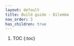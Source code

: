 ```yaml
---
layout: default
title: Build guide - Dilemma
nav_order: 3
has_children: true
---
```


1. TOC
{:toc}
